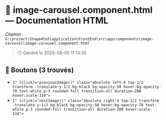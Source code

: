# 📄 image-carousel.component.html — Documentation HTML
*Chemin : `G:\project\Stage4to5\application\FrontEnd\src\app\components\image-carousel\image-carousel.component.html`*

> 🕒 Généré le 2025-08-05 11:13:35

## 🔘 Boutons (3 trouvés)
- `1"
      (click)="previousImage()"
      class="absolute left-4 top-1/2 transform -translate-y-1/2 bg-black bg-opacity-50 hover:bg-opacity-70 text-white p-3 rounded-full transition-all duration-200 hover:scale-110">`
- `1"
      (click)="nextImage()"
      class="absolute right-4 top-1/2 transform -translate-y-1/2 bg-black bg-opacity-50 hover:bg-opacity-70 text-white p-3 rounded-full transition-all duration-200 hover:scale-110">`

